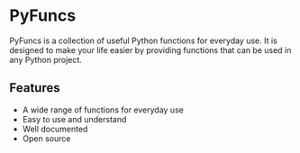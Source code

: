 # PyFuncs

PyFuncs is a collection of useful Python functions for everyday use. It is designed to make your life easier by providing functions that can be used in any Python project.

## Features

- A wide range of functions for everyday use
- Easy to use and understand
- Well documented
- Open source